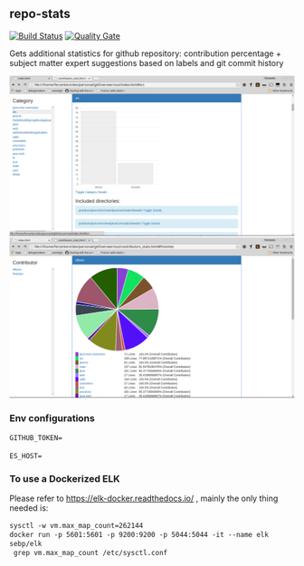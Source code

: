 ## repo-stats
[![Build Status](https://travis-ci.org/ferzerkerx/repo-stats.svg?branch=master)](https://travis-ci.org/ferzerkerx/lego-work-stream-slack)
[![Quality Gate](https://sonarcloud.io/api/project_badges/measure?project=repo-stats&metric=alert_status)](https://sonarcloud.io/dashboard?id=repo-stats)

Gets additional statistics for github repository: contribution percentage + subject matter expert suggestions based on labels and git commit history

![alt tag](https://raw.githubusercontent.com/ferzerkerx/repo-stats/master/screenshots/repo-stats-1.png) 
![alt tag](https://raw.githubusercontent.com/ferzerkerx/repo-stats/master/screenshots/repo-stats-2.png) 

### Env configurations
````
GITHUB_TOKEN=

ES_HOST=
````


### To use a Dockerized ELK

Please refer to https://elk-docker.readthedocs.io/ , mainly the only thing needed is:
````
sysctl -w vm.max_map_count=262144
docker run -p 5601:5601 -p 9200:9200 -p 5044:5044 -it --name elk sebp/elk
 grep vm.max_map_count /etc/sysctl.conf
````
